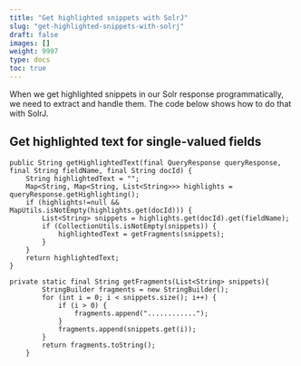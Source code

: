 ```yaml
---
title: "Get highlighted snippets with SolrJ"
slug: "get-highlighted-snippets-with-solrj"
draft: false
images: []
weight: 9997
type: docs
toc: true
---
```


When we get highlighted snippets in our Solr response programmatically, we need to extract and handle them. The code below shows how to do that with SolrJ.

## Get highlighted text for single-valued fields
    public String getHighlightedText(final QueryResponse queryResponse, final String fieldName, final String docId) {
        String highlightedText = "";
        Map<String, Map<String, List<String>>> highlights = queryResponse.getHighlighting();
        if (highlights!=null && MapUtils.isNotEmpty(highlights.get(docId))) {
            List<String> snippets = highlights.get(docId).get(fieldName);
            if (CollectionUtils.isNotEmpty(snippets)) {
                highlightedText = getFragments(snippets);
            }
        }
        return highlightedText;
    }
    
    private static final String getFragments(List<String> snippets){
            StringBuilder fragments = new StringBuilder();
            for (int i = 0; i < snippets.size(); i++) {
                if (i > 0) {
                    fragments.append("............");
                }
                fragments.append(snippets.get(i));
            }
            return fragments.toString();
        }

